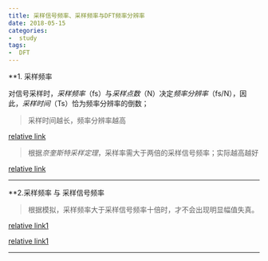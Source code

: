 ```yaml
---
title: 采样信号频率、采样频率与DFT频率分辨率
date: 2018-05-15
categories: 
-  study
tags:
-  DFT
---
```


**1. 采样频率

对信号采样时，*采样频率*（fs）与*采样点数*（N）决定*频率分辨率*（fs/N），因此，*采样时间*（Ts）恰为频率分辨率的倒数；

>采样时间越长，频率分辨率越高

[relative link](https://www.zhihu.com/question/26767010)

>根据*奈奎斯特采样定理*，采样率需大于两倍的采样信号频率；实际越高越好

[relative link](http://blog.163.com/tianyake@yeah/blog/static/74933141201072411758305/)

---

**2.采样频率 与 采样信号频率

>根据模拟，采样频率大于采样信号频率十倍时，才不会出现明显幅值失真。

[relative link1](https://zhuanlan.zhihu.com/p/22461380)

[relative link1](https://wenku.baidu.com/view/e032c30d102de2bd960588ec.html)

---

